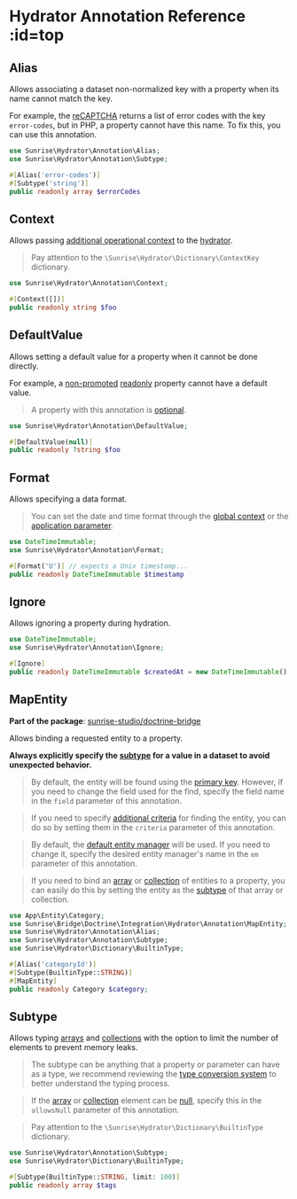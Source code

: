 # Hydrator Annotation Reference :id=top

## Alias

Allows associating a dataset non-normalized key with a property when its name cannot match the key.

For example, the [reCAPTCHA](https://developers.google.com/recaptcha/docs/verify#api-response) returns a list of error codes with the key `error-codes`, but in PHP, a property cannot have this name. To fix this, you can use this annotation.

```php
use Sunrise\Hydrator\Annotation\Alias;
use Sunrise\Hydrator\Annotation\Subtype;

#[Alias('error-codes')]
#[Subtype('string')]
public readonly array $errorCodes
```

## Context

Allows passing [additional operational context](/docs/packages/sunrise/hydrator/#context) to the [hydrator](/docs/packages/sunrise/hydrator/).

> Pay attention to the `\Sunrise\Hydrator\Dictionary\ContextKey` dictionary.

```php
use Sunrise\Hydrator\Annotation\Context;

#[Context([])]
public readonly string $foo
```

## DefaultValue

Allows setting a default value for a property when it cannot be done directly.

For example, a [non-promoted](https://www.php.net/manual/en/language.oop5.decon.php#language.oop5.decon.constructor.promotion) [readonly](https://www.php.net/manual/en/language.oop5.properties.php#language.oop5.properties.readonly-properties) property cannot have a default value.

> A property with this annotation is [optional](/docs/reference/type-conversion.md#required-and-optional-properties).

```php
use Sunrise\Hydrator\Annotation\DefaultValue;

#[DefaultValue(null)]
public readonly ?string $foo
```

## Format

Allows specifying a data format.

> You can set the date and time format through the [global context](/docs/packages/sunrise/hydrator/#context) or the [application parameter](/docs/reference/app-parameters.md#hydrator_context).

```php
use DateTimeImmutable;
use Sunrise\Hydrator\Annotation\Format;

#[Format('U')] // expects a Unix timestamp...
public readonly DateTimeImmutable $timestamp
```

## Ignore

Allows ignoring a property during hydration.

```php
use DateTimeImmutable;
use Sunrise\Hydrator\Annotation\Ignore;

#[Ignore]
public readonly DateTimeImmutable $createdAt = new DateTimeImmutable()
```

## MapEntity

**Part of the package**: [sunrise-studio/doctrine-bridge](/docs/packages/sunrise-studio/doctrine-bridge/)

Allows binding a requested entity to a property.

**Always explicitly specify the [subtype](#subtype) for a value in a dataset to avoid unexpected behavior.**

> By default, the entity will be found using the [primary key](https://www.doctrine-project.org/projects/doctrine-orm/en/3.3/tutorials/composite-primary-keys.html). However, if you need to change the field used for the find, specify the field name in the `field` parameter of this annotation.

> If you need to specify [additional criteria](https://www.doctrine-project.org/projects/doctrine-orm/en/3.3/reference/working-with-objects.html#by-criteria) for finding the entity, you can do so by setting them in the `criteria` parameter of this annotation.

> By default, the [default entity manager](/docs/reference/app-parameters.md#hydrator_map_entity_type_converter_default_entity_manager_name) will be used. If you need to change it, specify the desired entity manager's name in the `em` parameter of this annotation.

> If you need to bind an [array](/docs/reference/type-conversion.md#array) or [collection](/docs/reference/type-conversion.md#collection) of entities to a property, you can easily do this by setting the entity as the [subtype](#subtype) of that array or collection.

```php
use App\Entity\Category;
use Sunrise\Bridge\Doctrine\Integration\Hydrator\Annotation\MapEntity;
use Sunrise\Hydrator\Annotation\Alias;
use Sunrise\Hydrator\Annotation\Subtype;
use Sunrise\Hydrator\Dictionary\BuiltinType;

#[Alias('categoryId')]
#[Subtype(BuiltinType::STRING)]
#[MapEntity]
public readonly Category $category;
```

## Subtype

Allows typing [arrays](/docs/reference/type-conversion.md#array) and [collections](/docs/reference/type-conversion.md#collection) with the option to limit the number of elements to prevent memory leaks.

> The subtype can be anything that a property or parameter can have as a type, we recommend reviewing the [type conversion system](/docs/reference/type-conversion.md) to better understand the typing process.

> If the [array](/docs/reference/type-conversion.md#array) or [collection](/docs/reference/type-conversion.md#collection) element can be [null](/docs/reference/type-conversion.md#null), specify this in the `allowsNull` parameter of this annotation.

> Pay attention to the `\Sunrise\Hydrator\Dictionary\BuiltinType` dictionary.

```php
use Sunrise\Hydrator\Annotation\Subtype;
use Sunrise\Hydrator\Dictionary\BuiltinType;

#[Subtype(BuiltinType::STRING, limit: 100)]
public readonly array $tags
```
